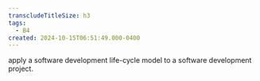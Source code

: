 ```yaml
---
transcludeTitleSize: h3
tags:
  - B4
created: 2024-10-15T06:51:49.000-0400
---
```

apply a software development life-cycle model to a software development project.